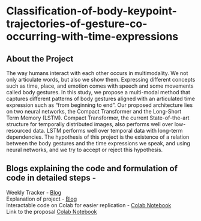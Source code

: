 # Classification-of-body-keypoint-trajectories-of-gesture-co-occurring-with-time-expressions

## About the Project
The way humans interact with each other occurs in multimodality. We not only articulate words, but also we show them. Expressing different concepts such as time, place, and emotion comes with speech and some movements called body gestures. In this study, we propose a multi-modal method that captures different patterns of body gestures aligned with an articulated time expression such as “from beginning to end”. Our proposed architecture lies on two neural networks, the Compact Transformer and the Long-Short Term Memory (LSTM). Compact Transformer, the current State-of-the-art structure for temporally distributed images, also performs well over low-resourced data. LSTM performs well over temporal data with long-term dependencies. The hypothesis of this project is the existence of a relation between the body gestures and the time expressions we speak, and using neural networks, and we try to accept or reject this hypothesis.

## Blogs explaining the code and formulation of code in detailed steps - 
Weekly Tracker - [Blog](https://shreypandit.medium.com/gsoc-2022-red-hen-lab-f01b40d99f4c) <br>
Explanation of project - [Blog](https://shreypandit.medium.com/classification-of-body-keypoint-trajectories-of-gesture-co-occurring-with-time-expressions-4bcd9d9d2541) <br>
Interactable code on Colab for easier replication - [Colab Notebook](https://colab.research.google.com/drive/1iPSIDsazw0e52MIwq_f3bJKx-V4WGp7K?usp=sharing) <br>
Link to the proposal [Colab Notebook](https://sites.google.com/site/distributedlittleredhen/summer-of-code/red-hen-lab-gsoc-2022-projects) <br>
